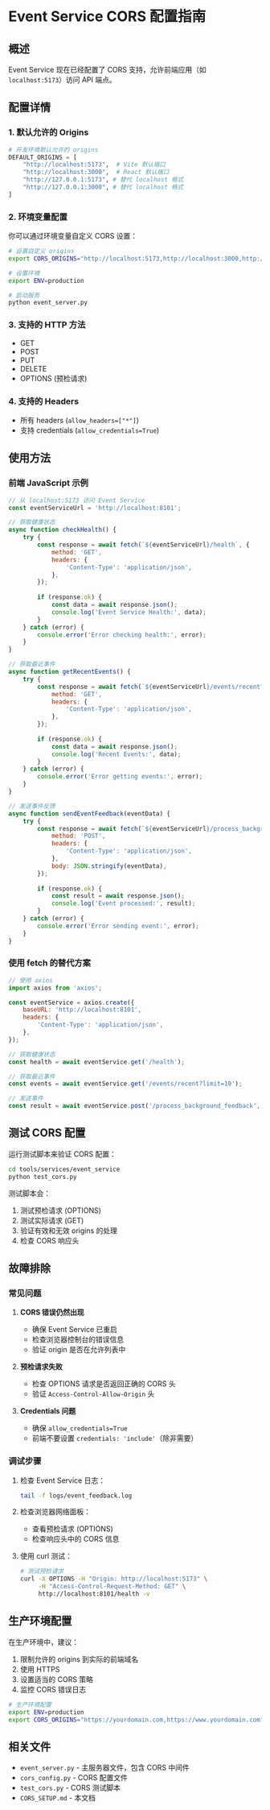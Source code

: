 # Event Service CORS 配置指南

## 概述

Event Service 现在已经配置了 CORS 支持，允许前端应用（如 `localhost:5173`）访问 API 端点。

## 配置详情

### 1. 默认允许的 Origins

```python
# 开发环境默认允许的 origins
DEFAULT_ORIGINS = [
    "http://localhost:5173",  # Vite 默认端口
    "http://localhost:3000",  # React 默认端口
    "http://127.0.0.1:5173", # 替代 localhost 格式
    "http://127.0.0.1:3000", # 替代 localhost 格式
]
```

### 2. 环境变量配置

你可以通过环境变量自定义 CORS 设置：

```bash
# 设置自定义 origins
export CORS_ORIGINS="http://localhost:5173,http://localhost:3000,http://custom.com"

# 设置环境
export ENV=production

# 启动服务
python event_server.py
```

### 3. 支持的 HTTP 方法

- GET
- POST
- PUT
- DELETE
- OPTIONS (预检请求)

### 4. 支持的 Headers

- 所有 headers (`allow_headers=["*"]`)
- 支持 credentials (`allow_credentials=True`)

## 使用方法

### 前端 JavaScript 示例

```javascript
// 从 localhost:5173 访问 Event Service
const eventServiceUrl = 'http://localhost:8101';

// 获取健康状态
async function checkHealth() {
    try {
        const response = await fetch(`${eventServiceUrl}/health`, {
            method: 'GET',
            headers: {
                'Content-Type': 'application/json',
            },
        });
        
        if (response.ok) {
            const data = await response.json();
            console.log('Event Service Health:', data);
        }
    } catch (error) {
        console.error('Error checking health:', error);
    }
}

// 获取最近事件
async function getRecentEvents() {
    try {
        const response = await fetch(`${eventServiceUrl}/events/recent?limit=5`, {
            method: 'GET',
            headers: {
                'Content-Type': 'application/json',
            },
        });
        
        if (response.ok) {
            const data = await response.json();
            console.log('Recent Events:', data);
        }
    } catch (error) {
        console.error('Error getting events:', error);
    }
}

// 发送事件反馈
async function sendEventFeedback(eventData) {
    try {
        const response = await fetch(`${eventServiceUrl}/process_background_feedback`, {
            method: 'POST',
            headers: {
                'Content-Type': 'application/json',
            },
            body: JSON.stringify(eventData),
        });
        
        if (response.ok) {
            const result = await response.json();
            console.log('Event processed:', result);
        }
    } catch (error) {
        console.error('Error sending event:', error);
    }
}
```

### 使用 fetch 的替代方案

```javascript
// 使用 axios
import axios from 'axios';

const eventService = axios.create({
    baseURL: 'http://localhost:8101',
    headers: {
        'Content-Type': 'application/json',
    },
});

// 获取健康状态
const health = await eventService.get('/health');

// 获取最近事件
const events = await eventService.get('/events/recent?limit=10');

// 发送事件
const result = await eventService.post('/process_background_feedback', eventData);
```

## 测试 CORS 配置

运行测试脚本来验证 CORS 配置：

```bash
cd tools/services/event_service
python test_cors.py
```

测试脚本会：
1. 测试预检请求 (OPTIONS)
2. 测试实际请求 (GET)
3. 验证有效和无效 origins 的处理
4. 检查 CORS 响应头

## 故障排除

### 常见问题

1. **CORS 错误仍然出现**
   - 确保 Event Service 已重启
   - 检查浏览器控制台的错误信息
   - 验证 origin 是否在允许列表中

2. **预检请求失败**
   - 检查 OPTIONS 请求是否返回正确的 CORS 头
   - 验证 `Access-Control-Allow-Origin` 头

3. **Credentials 问题**
   - 确保 `allow_credentials=True`
   - 前端不要设置 `credentials: 'include'`（除非需要）

### 调试步骤

1. 检查 Event Service 日志：
   ```bash
   tail -f logs/event_feedback.log
   ```

2. 检查浏览器网络面板：
   - 查看预检请求 (OPTIONS)
   - 检查响应头中的 CORS 信息

3. 使用 curl 测试：
   ```bash
   # 测试预检请求
   curl -X OPTIONS -H "Origin: http://localhost:5173" \
        -H "Access-Control-Request-Method: GET" \
        http://localhost:8101/health -v
   ```

## 生产环境配置

在生产环境中，建议：

1. 限制允许的 origins 到实际的前端域名
2. 使用 HTTPS
3. 设置适当的 CORS 策略
4. 监控 CORS 错误日志

```bash
# 生产环境配置
export ENV=production
export CORS_ORIGINS="https://yourdomain.com,https://www.yourdomain.com"
```

## 相关文件

- `event_server.py` - 主服务器文件，包含 CORS 中间件
- `cors_config.py` - CORS 配置文件
- `test_cors.py` - CORS 测试脚本
- `CORS_SETUP.md` - 本文档
